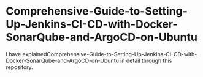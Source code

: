 # Comprehensive-Guide-to-Setting-Up-Jenkins-CI-CD-with-Docker-SonarQube-and-ArgoCD-on-Ubuntu
I have explainedComprehensive-Guide-to-Setting-Up-Jenkins-CI-CD-with-Docker-SonarQube-and-ArgoCD-on-Ubuntu in detail through this repository.
